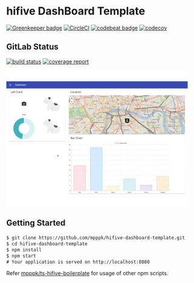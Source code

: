 # hifive DashBoard Template

[![Greenkeeper badge](https://badges.greenkeeper.io/mpppk/hifive-dashboard-template.svg)](https://greenkeeper.io/)
[![CircleCI](https://circleci.com/gh/mpppk/ts-hifive-boilerplate/tree/master.svg?style=svg)](https://circleci.com/gh/mpppk/ts-hifive-boilerplate/tree/master)
[![codebeat badge](https://codebeat.co/badges/9813c5ee-87e8-40ef-848d-d58f1d314b9d)](https://codebeat.co/projects/github-com-mpppk-hifive-dashboard-template-master)
[![codecov](https://codecov.io/gh/mpppk/hifive-dashboard-template/branch/master/graph/badge.svg)](https://codecov.io/gh/mpppk/hifive-dashboard-template)

## GitLab Status
[![build status](https://gitlab.com/mpppk/hifive-dashboard-template/badges/master/build.svg)](https://gitlab.com/mpppk/hifive-dashboard-template/commits/master)
[![coverage report](https://gitlab.com/mpppk/hifive-dashboard-template/badges/master/coverage.svg)](https://gitlab.com/mpppk/hifive-dashboard-template/commits/master)

![](imgs/hifive-dashboard.gif)

## Getting Started

```
$ git clone https://github.com/mpppk/hifive-dashboard-template.git
$ cd hifive-dashboard-template
$ npm install
$ npm start
# Your application is served on http://localhost:8080
```

Refer [mpppk/ts-hifive-boilerplate](https://github.com/mpppk/ts-hifive-boilerplate) for usage of other npm scripts.
